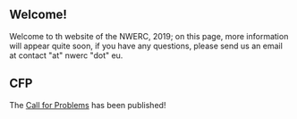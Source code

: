 ## Welcome!
Welcome to th website of the NWERC, 2019; on this page, more information will appear quite soon, if you have any questions, please send us an email at contact "at" nwerc "dot" eu.

## CFP
The <a href="/cfp">Call for Problems</a> has been published!